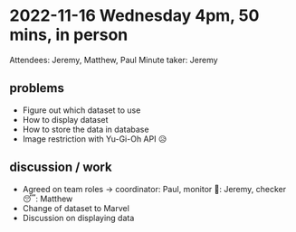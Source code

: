 # 2022-11-16 Wednesday 4pm, 50 mins, in person
  Attendees: Jeremy, Matthew, Paul
  Minute taker: Jeremy
  ## problems
  * Figure out which dataset to use
  * How to display dataset
  * How to store the data in database
  * Image restriction with Yu-Gi-Oh API 😥
  ## discussion / work
  * Agreed on team roles -> coordinator: Paul, monitor 🛌: Jeremy, checker 😴: Matthew 
  * Change of dataset to Marvel
  * Discussion on displaying data
  
